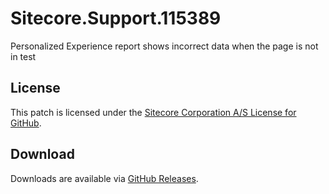 # Sitecore.Support.115389
Personalized Experience report shows incorrect data when the page is not in test

## License  
This patch is licensed under the [Sitecore Corporation A/S License for GitHub](https://github.com/sitecoresupport/Sitecore.Support.115389/blob/master/LICENSE).  

## Download  
Downloads are available via [GitHub Releases](https://github.com/sitecoresupport/Sitecore.Support.115389/releases).  
